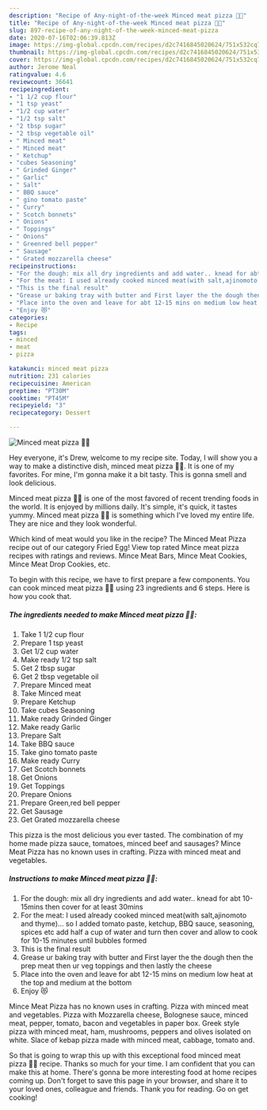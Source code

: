 ```yaml
---
description: "Recipe of Any-night-of-the-week Minced meat pizza 🍕🤫"
title: "Recipe of Any-night-of-the-week Minced meat pizza 🍕🤫"
slug: 897-recipe-of-any-night-of-the-week-minced-meat-pizza
date: 2020-07-16T02:06:39.813Z
image: https://img-global.cpcdn.com/recipes/d2c7416845020624/751x532cq70/minced-meat-pizza-🍕🤫-recipe-main-photo.jpg
thumbnail: https://img-global.cpcdn.com/recipes/d2c7416845020624/751x532cq70/minced-meat-pizza-🍕🤫-recipe-main-photo.jpg
cover: https://img-global.cpcdn.com/recipes/d2c7416845020624/751x532cq70/minced-meat-pizza-🍕🤫-recipe-main-photo.jpg
author: Jerome Neal
ratingvalue: 4.6
reviewcount: 36641
recipeingredient:
- "1 1/2 cup flour"
- "1 tsp yeast"
- "1/2 cup water"
- "1/2 tsp salt"
- "2 tbsp sugar"
- "2 tbsp vegetable oil"
- " Minced meat"
- " Minced meat"
- " Ketchup"
- "cubes Seasoning"
- " Grinded Ginger"
- " Garlic"
- " Salt"
- " BBQ sauce"
- " gino tomato paste"
- " Curry"
- " Scotch bonnets"
- " Onions"
- " Toppings"
- " Onions"
- " Greenred bell pepper"
- " Sausage"
- " Grated mozzarella cheese"
recipeinstructions:
- "For the dough: mix all dry ingredients and add water.. knead for abt 10-15mins then cover for at least 30mins"
- "For the meat: I used already cooked minced meat(with salt,ajinomoto and thyme)... so I added tomato paste, ketchup, BBQ sauce, seasoning, spices etc add half a cup of water and turn then cover and allow to cook for 10-15 minutes until bubbles formed"
- "This is the final result"
- "Grease ur baking tray with butter and First layer the the dough then the prep meat then ur veg toppings and then lastly the cheese"
- "Place into the oven and leave for abt 12-15 mins on medium low heat at the top and medium at the bottom"
- "Enjoy 😻"
categories:
- Recipe
tags:
- minced
- meat
- pizza

katakunci: minced meat pizza 
nutrition: 231 calories
recipecuisine: American
preptime: "PT30M"
cooktime: "PT45M"
recipeyield: "3"
recipecategory: Dessert

---
```



![Minced meat pizza 🍕🤫](https://img-global.cpcdn.com/recipes/d2c7416845020624/751x532cq70/minced-meat-pizza-🍕🤫-recipe-main-photo.jpg)

Hey everyone, it's Drew, welcome to my recipe site. Today, I will show you a way to make a distinctive dish, minced meat pizza 🍕🤫. It is one of my favorites. For mine, I'm gonna make it a bit tasty. This is gonna smell and look delicious.

Minced meat pizza 🍕🤫 is one of the most favored of recent trending foods in the world. It is enjoyed by millions daily. It's simple, it's quick, it tastes yummy. Minced meat pizza 🍕🤫 is something which I've loved my entire life. They are nice and they look wonderful.

Which kind of meat would you like in the recipe? The Minced Meat Pizza recipe out of our category Fried Egg! View top rated Mince meat pizza recipes with ratings and reviews. Mince Meat Bars, Mince Meat Cookies, Mince Meat Drop Cookies, etc.


To begin with this recipe, we have to first prepare a few components. You can cook minced meat pizza 🍕🤫 using 23 ingredients and 6 steps. Here is how you cook that.

<!--inarticleads1-->

##### The ingredients needed to make Minced meat pizza 🍕🤫:

1. Take 1 1/2 cup flour
1. Prepare 1 tsp yeast
1. Get 1/2 cup water
1. Make ready 1/2 tsp salt
1. Get 2 tbsp sugar
1. Get 2 tbsp vegetable oil
1. Prepare  Minced meat
1. Take  Minced meat
1. Prepare  Ketchup
1. Take cubes Seasoning
1. Make ready  Grinded Ginger
1. Make ready  Garlic
1. Prepare  Salt
1. Take  BBQ sauce
1. Take  gino tomato paste
1. Make ready  Curry
1. Get  Scotch bonnets
1. Get  Onions
1. Get  Toppings
1. Prepare  Onions
1. Prepare  Green,red bell pepper
1. Get  Sausage
1. Get  Grated mozzarella cheese


This pizza is the most delicious you ever tasted. The combination of my home made pizza sauce, tomatoes, minced beef and sausages? Mince Meat Pizza has no known uses in crafting. Pizza with minced meat and vegetables. 

<!--inarticleads2-->

##### Instructions to make Minced meat pizza 🍕🤫:

1. For the dough: mix all dry ingredients and add water.. knead for abt 10-15mins then cover for at least 30mins
1. For the meat: I used already cooked minced meat(with salt,ajinomoto and thyme)... so I added tomato paste, ketchup, BBQ sauce, seasoning, spices etc add half a cup of water and turn then cover and allow to cook for 10-15 minutes until bubbles formed
1. This is the final result
1. Grease ur baking tray with butter and First layer the the dough then the prep meat then ur veg toppings and then lastly the cheese
1. Place into the oven and leave for abt 12-15 mins on medium low heat at the top and medium at the bottom
1. Enjoy 😻


Mince Meat Pizza has no known uses in crafting. Pizza with minced meat and vegetables. Pizza with Mozzarella cheese, Bolognese sauce, minced meat, pepper, tomato, bacon and vegetables in paper box. Greek style pizza with minced meat, ham, mushrooms, peppers and olives isolated on white. Slace of kebap pizza made with minced meat, cabbage, tomato and. 

So that is going to wrap this up with this exceptional food minced meat pizza 🍕🤫 recipe. Thanks so much for your time. I am confident that you can make this at home. There's gonna be more interesting food at home recipes coming up. Don't forget to save this page in your browser, and share it to your loved ones, colleague and friends. Thank you for reading. Go on get cooking!
